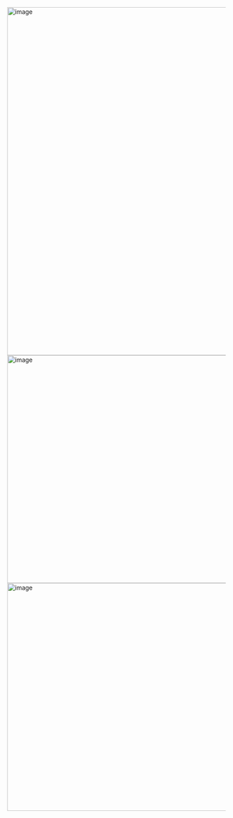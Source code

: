 <img width="950" height="802" alt="image" src="https://github.com/user-attachments/assets/bf49953a-b236-4a1b-9ee9-662dfd3b918b" />

<img width="999" height="525" alt="image" src="https://github.com/user-attachments/assets/861b0fdb-8338-487c-8ae0-dc53a3c9e49b" />

<img width="996" height="525" alt="image" src="https://github.com/user-attachments/assets/8ee30aeb-38f1-40be-82e7-81511f27fd01" />


